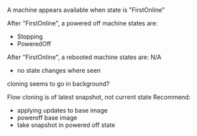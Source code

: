 A machine appears available when state is "FirstOnline"

After "FirstOnline", a powered off machine states are:
- Stopping
- PoweredOff
 
After "FirstOnline", a rebooted machine states are: N/A
- no state changes where seen

cloning seems to go in background?



Flow
   cloning is of latest snapshot, not current state
   Recommend:
   - applying updates to base image
   - poweroff base image
   - take snapshot in powered off state
